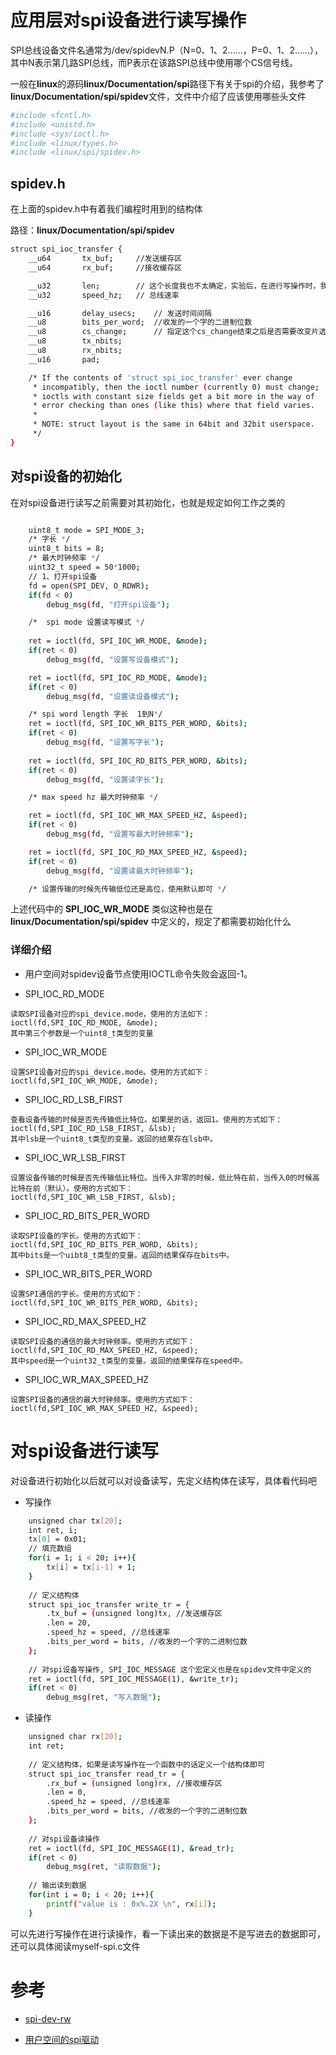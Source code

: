 # 应用层对spi设备进行读写操作

SPI总线设备文件名通常为/dev/spidevN.P（N=0、1、2……，P=0、1、2……），其中N表示第几路SPI总线，而P表示在该路SPI总线中使用哪个CS信号线。

一般在**linux**的源码**linux/Documentation/spi**路径下有关于spi的介绍，我参考了**linux/Documentation/spi/spidev**文件，文件中介绍了应该使用哪些头文件

```bash
#include <fcntl.h>
#include <unistd.h>
#include <sys/ioctl.h>
#include <linux/types.h>
#include <linux/spi/spidev.h>
```

## spidev.h

在上面的spidev.h中有着我们编程时用到的结构体

路径：**linux/Documentation/spi/spidev**

```bash
struct spi_ioc_transfer {
	__u64		tx_buf;   	//发送缓存区
	__u64		rx_buf;   	//接收缓存区

	__u32		len;		// 这个长度我也不太确定，实验后，在进行写操作时，我设置为多少并没有影响，而在读时如果设置为7的话，数组前7位的值都为0，从第8位才可以读取到值
	__u32		speed_hz;	// 总线速率

	__u16		delay_usecs;	// 发送时间间隔
	__u8		bits_per_word;	//收发的一个字的二进制位数
	__u8		cs_change;		// 指定这个cs_change结束之后是否需要改变片选线
	__u8		tx_nbits;
	__u8		rx_nbits;
	__u16		pad;

	/* If the contents of 'struct spi_ioc_transfer' ever change
	 * incompatibly, then the ioctl number (currently 0) must change;
	 * ioctls with constant size fields get a bit more in the way of
	 * error checking than ones (like this) where that field varies.
	 *
	 * NOTE: struct layout is the same in 64bit and 32bit userspace.
	 */
}

```

## 对spi设备的初始化

在对spi设备进行读写之前需要对其初始化，也就是规定如何工作之类的

```bash

	uint8_t mode = SPI_MODE_3;
	/* 字长 */
	uint8_t bits = 8;
	/* 最大时钟频率 */
	uint32_t speed = 50*1000;
	// 1、打开spi设备
	fd = open(SPI_DEV, O_RDWR);
	if(fd < 0)
		debug_msg(fd, "打开spi设备");

	/*	spi mode 设置读写模式 */
	
	ret = ioctl(fd, SPI_IOC_WR_MODE, &mode);
	if(ret < 0)
		debug_msg(fd, "设置写设备模式");

	ret = ioctl(fd, SPI_IOC_RD_MODE, &mode);
	if(ret < 0)
		debug_msg(fd, "设置读设备模式");

	/* spi word length 字长  1到N*/
	ret = ioctl(fd, SPI_IOC_WR_BITS_PER_WORD, &bits);
	if(ret < 0)
		debug_msg(fd, "设置写字长");
	
	ret = ioctl(fd, SPI_IOC_RD_BITS_PER_WORD, &bits);
	if(ret < 0)
		debug_msg(fd, "设置读字长");

	/* max speed hz 最大时钟频率 */

	ret = ioctl(fd, SPI_IOC_WR_MAX_SPEED_HZ, &speed);
	if(ret < 0)
		debug_msg(fd, "设置写最大时钟频率");

	ret = ioctl(fd, SPI_IOC_RD_MAX_SPEED_HZ, &speed);
	if(ret < 0)
		debug_msg(fd, "设置读最大时钟频率");

	/* 设置传输的时候先传输低位还是高位，使用默认即可 */

```

上述代码中的 **SPI_IOC_WR_MODE** 类似这种也是在 **linux/Documentation/spi/spidev** 中定义的，规定了都需要初始化什么

### 详细介绍

- 用户空间对spidev设备节点使用IOCTL命令失败会返回-1。

- SPI_IOC_RD_MODE

```
读取SPI设备对应的spi_device.mode，使用的方法如下：
ioctl(fd,SPI_IOC_RD_MODE, &mode);
其中第三个参数是一个uint8_t类型的变量
```
- SPI_IOC_WR_MODE

```
设置SPI设备对应的spi_device.mode。使用的方式如下：
ioctl(fd,SPI_IOC_WR_MODE, &mode);
```

- SPI_IOC_RD_LSB_FIRST

```
查看设备传输的时候是否先传输低比特位。如果是的话，返回1。使用的方式如下：
ioctl(fd,SPI_IOC_RD_LSB_FIRST, &lsb);
其中lsb是一个uint8_t类型的变量。返回的结果存在lsb中。
```

- SPI_IOC_WR_LSB_FIRST

```
设置设备传输的时候是否先传输低比特位。当传入非零的时候，低比特在前，当传入0的时候高比特在前（默认）。使用的方式如下：
ioctl(fd,SPI_IOC_WR_LSB_FIRST, &lsb);
```

- SPI_IOC_RD_BITS_PER_WORD

```
读取SPI设备的字长。使用的方式如下：
ioctl(fd,SPI_IOC_RD_BITS_PER_WORD, &bits);
其中bits是一个uibt8_t类型的变量。返回的结果保存在bits中。
```

- SPI_IOC_WR_BITS_PER_WORD

```
设置SPI通信的字长。使用的方式如下：
ioctl(fd,SPI_IOC_WR_BITS_PER_WORD, &bits);
```


- SPI_IOC_RD_MAX_SPEED_HZ

```
读取SPI设备的通信的最大时钟频率。使用的方式如下：
ioctl(fd,SPI_IOC_RD_MAX_SPEED_HZ, &speed);
其中speed是一个uint32_t类型的变量。返回的结果保存在speed中。
```

- SPI_IOC_WR_MAX_SPEED_HZ

```
设置SPI设备的通信的最大时钟频率。使用的方式如下：
ioctl(fd,SPI_IOC_WR_MAX_SPEED_HZ, &speed);
```

# 对spi设备进行读写

对设备进行初始化以后就可以对设备读写，先定义结构体在读写，具体看代码吧

- 写操作

```bash
	unsigned char tx[20];
	int ret, i;
	tx[0] = 0x01;
	// 填充数组
	for(i = 1; i < 20; i++){
		tx[i] = tx[i-1] + 1;
	}
	
	// 定义结构体
	struct spi_ioc_transfer write_tr = {
		.tx_buf = (unsigned long)tx, //发送缓存区
		.len = 20,
		.speed_hz = speed, //总线速率
		.bits_per_word = bits, //收发的一个字的二进制位数
	};
	
	// 对spi设备写操作, SPI_IOC_MESSAGE 这个宏定义也是在spidev文件中定义的
	ret = ioctl(fd, SPI_IOC_MESSAGE(1), &write_tr);
	if(ret < 0)
		debug_msg(ret, "写入数据");
```


- 读操作

```bash
	unsigned char rx[20];
	int ret;
	
	// 定义结构体，如果是读写操作在一个函数中的话定义一个结构体即可
	struct spi_ioc_transfer read_tr = {
		.rx_buf = (unsigned long)rx, //接收缓存区
		.len = 0,
		.speed_hz = speed, //总线速率
		.bits_per_word = bits, //收发的一个字的二进制位数
	};
	
	// 对spi设备读操作
	ret = ioctl(fd, SPI_IOC_MESSAGE(1), &read_tr);
	if(ret < 0)
		debug_msg(ret, "读取数据");
	
	// 输出读到数据
	for(int i = 0; i < 20; i++){
		printf("value is : 0x%.2X \n", rx[i]);
	}

```

可以先进行写操作在进行读操作，看一下读出来的数据是不是写进去的数据即可，还可以具体阅读myself-spi.c文件

# 参考

- [spi-dev-rw](https://emcraft.com/stm32f429discovery/accessing-spi-devices-in-linux)

- [用户空间的spi驱动](https://blog.csdn.net/yuanlulu/article/details/6320740)
















